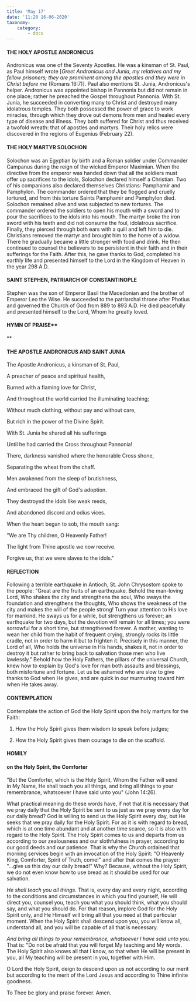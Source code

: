 ```yaml
---
title: 'May 17'
date: '11:20 16-06-2020'
taxonomy:
    category:
        - docs
---
```


#### THE HOLY APOSTLE ANDRONICUS

Andronicus was one of the Seventy Apostles. He was a kinsman of St. Paul, as Paul himself wrote [*Greet Andronicus and Junia, my relatives and my fellow prisoners; they are prominent among the apostles and they were in Christ before me* (Romans 16:7)]. Paul also mentions St. Junia, Andronicus's helper. Andronicus was appointed bishop in Pannonia but did not remain in one place; rather he preached the Gospel throughout Pannonia. With St. Junia, he succeeded in converting many to Christ and destroyed many idolatrous temples. They both possessed the power of grace to work miracles, through which they drove out demons from men and healed every type of disease and illness. They both suffered for Christ and thus received a twofold wreath: that of apostles and martyrs. Their holy relics were discovered in the regions of Eugenius (February 22).

#### THE HOLY MARTYR SOLOCHON

Solochon was an Egyptian by birth and a Roman soldier under Commander Campanus during the reign of the wicked Emperor Maximian. When the directive from the emperor was handed down that all the soldiers must offer up sacrifices to the idols, Solochon declared himself a Christian. Two of his companions also declared themselves Christians: Pamphamir and Pamphylon. The commander ordered that they be flogged and cruelly tortured, and from this torture Saints Pamphamir and Pamphylon died. Solochon remained alive and was subjected to new tortures. The commander ordered the soldiers to open his mouth with a sword and to pour the sacrifices to the idols into his mouth. The martyr broke the iron sword with his teeth and did not consume the foul, idolatrous sacrifice. Finally, they pierced through both ears with a quill and left him to die. Christians removed the martyr and brought him to the home of a widow. There he gradually became a little stronger with food and drink. He then continued to counsel the believers to be persistent in their faith and in their sufferings for the Faith. After this, he gave thanks to God, completed his earthly life and presented himself to the Lord in the Kingdom of Heaven in the year 298 A.D.

#### SAINT STEPHEN, PATRIARCH OF CONSTANTINOPLE

Stephen was the son of Emperor Basil the Macedonian and the brother of Emperor Leo the Wise. He succeeded to the patriarchal throne after Photius and governed the Church of God from 889 to 893 A.D. He died peacefully and presented himself to the Lord, Whom he greatly loved.



#### HYMN OF PRAISE** 
**

#### THE APOSTLE ANDRONICUS AND SAINT JUNIA

The Apostle Andronicus, a kinsman of St. Paul,

A preacher of peace and spiritual health,

Burned with a flaming love for Christ,

And throughout the world carried the illuminating teaching;

Without much clothing, without pay and without care,

But rich in the power of the Divine Spirit.

With St. Junia he shared all his sufferings

Until he had carried the Cross throughout Pannonia!

There, darkness vanished where the honorable Cross shone,

Separating the wheat from the chaff.

Men awakened from the sleep of brutishness,

And embraced the gift of God's adoption.

They destroyed the idols like weak reeds,

And abandoned discord and odius vices.

When the heart began to sob, the mouth sang:

"We are Thy children, O Heavenly Father!

The light from Thine apostle we now receive.

Forgive us, that we were slaves to the idols."



#### REFLECTION

Following a terrible earthquake in Antioch, St. John Chrysostom spoke to the people: "Great are the fruits of an earthquake. Behold the man-loving Lord, Who shakes the city and strengthens the soul, Who sways the foundation and strengthens the thoughts, Who shows the weakness of the city and makes the will of the people strong! Turn your attention to His love for mankind. He sways us for a while, but strengthens us forever; an earthquake for two days, but the devotion will remain for all times; you were sorrowful for a short time, but strengthened forever. A mother, wanting to wean her child from the habit of frequent crying, strongly rocks its little cradle, not in order to harm it but to frighten it. Precisely in this manner, the Lord of all, Who holds the universe in His hands, shakes it, not in order to destroy it but rather to bring back to salvation those men who live lawlessly." Behold how the Holy Fathers, the pillars of the universal Church, knew how to explain by God's love for man both assaults and blessings, both misfortune and fortune. Let us be ashamed who are slow to give thanks to God when He gives, and are quick in our murmuring toward him when He takes away.



#### CONTEMPLATION

Contemplate the action of God the Holy Spirit upon the holy martyrs for the Faith:

1.  How the Holy Spirit gives them wisdom to speak before judges;

1.  How the Holy Spirit gives them courage to die on the scaffold.



#### HOMILY

#### on the Holy Spirit, the Comforter

"But the Comforter, which is the Holy Spirit, Whom the Father will send in My Name, He shall teach you all things, and bring all things to your remembrance, whatsoever I have said unto you" (John 14:26).

What practical meaning do these words have, if not that it is necessary that we pray daily that the Holy Spirit be sent to us just as we pray every day for our daily bread? God is willing to send us the Holy Spirit every day, but He seeks that we pray daily for the Holy Spirit. For as it is with regard to bread, which is at one time abundant and at another time scarce, so it is also with regard to the Holy Spirit. The Holy Spirit comes to us and departs from us according to our zealousness and our slothfulness in prayer, according to our good deeds and our patience. That is why the Church ordained that morning services begin with an invocation of the Holy Spirit: "O Heavenly King, Comforter, Spirit of Truth, come!" and after that comes the prayer: "...give us this day our daily bread!" Why? Because, without the Holy Spirit, we do not even know how to use bread as it should be used for our salvation.

*He shall teach you all things.* That is, every day and every night, according to the conditions and circumstances in which you find yourself, He will direct you, counsel you, teach you what you should think, what you should say, and what you should do. For that reason, implore God for the Holy Spirit only, and He Himself will bring all that you need at that particular moment. When the Holy Spirit shall descend upon you, you will know all, understand all, and you will be capable of all that is necessary.

*And bring all things to your remembrance, whatsoever I have said unto you.* That is: "Do not be afraid that you will forget My teaching and My words. The Holy Spirit also knows all that I know, so that when He will be present in you, all My teaching will be present in you, together with Him.

O Lord the Holy Spirit, deign to descend upon us not according to our merit but according to the merit of the Lord Jesus and according to Thine infinite goodness.

To Thee be glory and praise forever. Amen.
